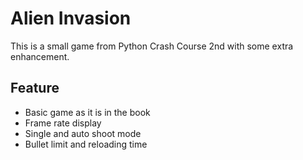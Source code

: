 # Alien Invasion

This is a small game from Python Crash Course 2nd with some extra enhancement.



## Feature

- Basic game as it is in the book
- Frame rate display
- Single and auto shoot mode
- Bullet limit and reloading time